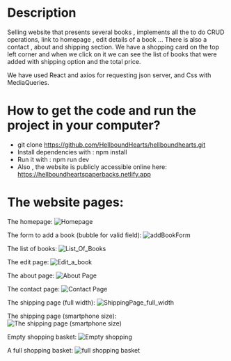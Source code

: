 # Description

Selling website that presents several books , implements all the to do CRUD operations, link to homepage , edit details of a book ...
There is also a contact , about and shipping section.
We have a shopping card on the top left corner and when we click on it we can see the list of books that were 
added  with shipping option and the total price.

We have used React and axios for requesting json server, and Css with MediaQueries.

# How to get the code and run the project in your computer?

- git clone https://github.com/HellboundHearts/hellboundhearts.git
- Install dependencies with : npm install
- Run it with : npm run dev
- Also , the website is publicly accessible online here: https://hellboundheartspaperbacks.netlify.app

# The website pages:

The homepage:
![Homepage](https://github.com/HellboundHearts/hellboundhearts/blob/7f1d636b1cab07ec9b21db255a78e6826f8af4df/public/assets/presentation/HomePage.jpg "Homepage")

The form to add a book (bubble for valid field):
![addBookForm](https://github.com/HellboundHearts/hellboundhearts/blob/7f1d636b1cab07ec9b21db255a78e6826f8af4df/public/assets/presentation/addBookForm.jpg "addBookForm")

The list of books:
![List_Of_Books](https://github.com/HellboundHearts/hellboundhearts/blob/7f1d636b1cab07ec9b21db255a78e6826f8af4df/public/assets/presentation/List_Of_Books.jpg "List_Of_Books")

The edit page:
![Edit_a_book](https://github.com/HellboundHearts/hellboundhearts/blob/7f1d636b1cab07ec9b21db255a78e6826f8af4df/public/assets/presentation/Edit_a_book.jpg "Edit_a_book")


The about page:
![About Page](https://github.com/HellboundHearts/hellboundhearts/blob/7f1d636b1cab07ec9b21db255a78e6826f8af4df/public/assets/presentation/About_Page_Photo.png "About Page")

The contact page:
![Contact Page](https://github.com/HellboundHearts/hellboundhearts/blob/7f1d636b1cab07ec9b21db255a78e6826f8af4df/public/assets/presentation/contact_page.jpg "Contact Page")

The shipping page (full width):
![ShippingPage_full_width](https://github.com/HellboundHearts/hellboundhearts/blob/7f1d636b1cab07ec9b21db255a78e6826f8af4df/public/assets/presentation/ShippingPage_full_width.jpg "ShippingPage 1")

The shipping page (smartphone size):
![The shipping page (smartphone size)](https://github.com/HellboundHearts/hellboundhearts/blob/7f1d636b1cab07ec9b21db255a78e6826f8af4df/public/assets/presentation/shippingPage_SmartPhone_Size.jpg "ShippingPage Smartphone")

Empty shopping basket:
![Empty shopping](https://github.com/HellboundHearts/hellboundhearts/blob/7f1d636b1cab07ec9b21db255a78e6826f8af4df/public/assets/presentation/Empty_shopping.jpg "Empty shopping")

A full shopping basket: 
![full shopping basket](https://github.com/HellboundHearts/hellboundhearts/blob/7f1d636b1cab07ec9b21db255a78e6826f8af4df/public/assets/presentation/Shopping_small_size.jpg "full shopping basket")